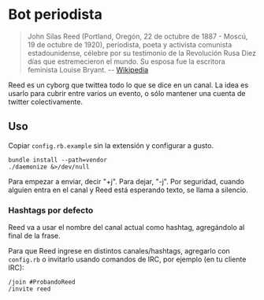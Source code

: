 # Bot periodista

> John Silas Reed (Portland, Oregón, 22 de octubre de 1887 - Moscú, 19
> de octubre de 1920), periodista, poeta y activista comunista
> estadounidense, célebre por su testimonio de la Revolución Rusa Diez
> días que estremecieron el mundo. Su esposa fue la escritora feminista
> Louise Bryant. -- [Wikipedia](http://es.wikipedia.org/wiki/John_Reed)

Reed es un cyborg que twittea todo lo que se dice en un canal.  La idea
es usarlo para cubrir entre varios un evento, o sólo mantener una cuenta
de twitter colectivamente.

## Uso

Copiar `config.rb.example` sin la extensión y configurar a gusto.

    bundle install --path=vendor
    ./daemonize &>/dev/null

Para empezar a enviar, decir "+j".  Para dejar, "-j".  Por seguridad,
cuando alguien entra en el canal y Reed está esperando texto, se llama a
silencio.

### Hashtags por defecto

Reed va a usar el nombre del canal actual como hashtag, agregándolo al
final de la frase.

Para que Reed ingrese en distintos canales/hashtags, agregarlo con
`config.rb` o invitarlo usando comandos de IRC, por ejemplo (en tu
cliente IRC):

    /join #ProbandoReed
    /invite reed
